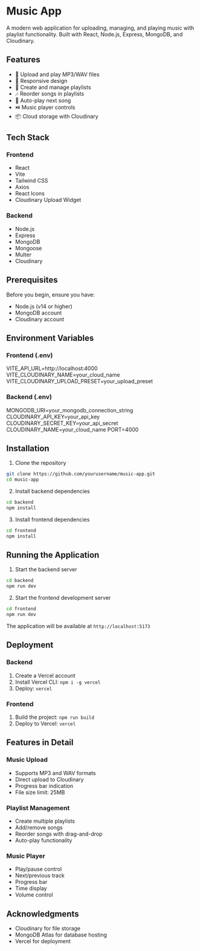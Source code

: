 # Music App

A modern web application for uploading, managing, and playing music with playlist functionality. Built with React, Node.js, Express, MongoDB, and Cloudinary.

## Features

- 🎵 Upload and play MP3/WAV files
- 📱 Responsive design
- 📂 Create and manage playlists
- 🎶 Reorder songs in playlists
- 🔄 Auto-play next song
- ⏯️ Music player controls
- 📦 Cloud storage with Cloudinary

## Tech Stack

### Frontend
- React
- Vite
- Tailwind CSS
- Axios
- React Icons
- Cloudinary Upload Widget

### Backend
- Node.js
- Express
- MongoDB
- Mongoose
- Multer
- Cloudinary

## Prerequisites

Before you begin, ensure you have:
- Node.js (v14 or higher)
- MongoDB account
- Cloudinary account

## Environment Variables

### Frontend (.env)

VITE_API_URL=http://localhost:4000
VITE_CLOUDINARY_NAME=your_cloud_name
VITE_CLOUDINARY_UPLOAD_PRESET=your_upload_preset

### Backend (.env)

MONGODB_URI=your_mongodb_connection_string
CLOUDINARY_API_KEY=your_api_key
CLOUDINARY_SECRET_KEY=your_api_secret
CLOUDINARY_NAME=your_cloud_name
PORT=4000

## Installation

1. Clone the repository
```bash
git clone https://github.com/yourusername/music-app.git
cd music-app
```

2. Install backend dependencies
```bash
cd backend
npm install
```

3. Install frontend dependencies
```bash
cd frontend
npm install
```

## Running the Application

1. Start the backend server
```bash
cd backend
npm run dev
```

2. Start the frontend development server
```bash
cd frontend
npm run dev
```

The application will be available at `http://localhost:5173`

## Deployment

### Backend
1. Create a Vercel account
2. Install Vercel CLI: `npm i -g vercel`
3. Deploy: `vercel`

### Frontend
1. Build the project: `npm run build`
2. Deploy to Vercel: `vercel`

## Features in Detail

### Music Upload
- Supports MP3 and WAV formats
- Direct upload to Cloudinary
- Progress bar indication
- File size limit: 25MB

### Playlist Management
- Create multiple playlists
- Add/remove songs
- Reorder songs with drag-and-drop
- Auto-play functionality

### Music Player
- Play/pause control
- Next/previous track
- Progress bar
- Time display
- Volume control

## Acknowledgments

- Cloudinary for file storage
- MongoDB Atlas for database hosting
- Vercel for deployment